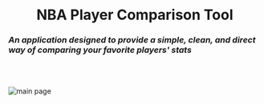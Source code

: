 <h1 align="center">
  <br>
    NBA Player Comparison Tool
    <h3 align="left">
        <i>An application designed to provide a simple, clean, and direct way of comparing your favorite players' stats</i>
    </h3>
    <br></br>
</h1>

![main page](https://imgur.com/pIbJwCg)
